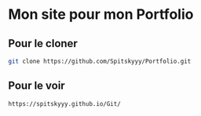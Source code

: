 # Mon site pour mon Portfolio


## Pour le cloner 

```sh
git clone https://github.com/Spitskyyy/Portfolio.git
```

## Pour le voir

```sh
https://spitskyyy.github.io/Git/
```
